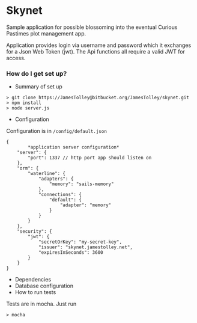 # Skynet #

Sample application for possible blossoming into the eventual Curious Pastimes plot management app.

Application provides login via username and password which it exchanges for a Json Web Token (jwt). The Api functions all require a valid JWT for access.

### How do I get set up? ###

* Summary of set up
```
> git clone https://JamesTolley@bitbucket.org/JamesTolley/skynet.git
> npm install
> node server.js
```

* Configuration

Configuration is in `/config/default.json`
```
{
        *application server configuration*
	"server": {
		"port": 1337 // http port app should listen on
	},
	"orm": {
		"waterline": {
			"adapters": {
				"memory": "sails-memory"
			},
			"connections": {
				"default": {
					"adapter": "memory"
				}
			}
		}
	},
	"security": {
		"jwt": {
			"secretOrKey": "my-secret-key",
			"issuer": "skynet.jamestolley.net",
			"expiresInSeconds": 3600
		}
	}
}
```

* Dependencies
* Database configuration
* How to run tests

Tests are in mocha. Just run

```
> mocha
```